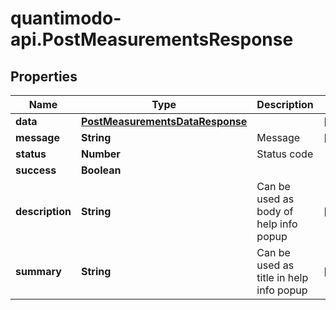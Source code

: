 # quantimodo-api.PostMeasurementsResponse

## Properties
Name | Type | Description | Notes
------------ | ------------- | ------------- | -------------
**data** | [**PostMeasurementsDataResponse**](PostMeasurementsDataResponse.md) |  | [optional] 
**message** | **String** | Message | [optional] 
**status** | **Number** | Status code | 
**success** | **Boolean** |  | 
**description** | **String** | Can be used as body of help info popup | [optional] 
**summary** | **String** | Can be used as title in help info popup | [optional] 


